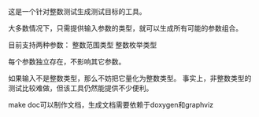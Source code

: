 这是一个针对整数测试生成测试目标的工具。

大多数情况下，只需提供输入参数的类型，就可以生成所有可能的参数组合。

目前支持两种参数：
整数范围类型
整数枚举类型

每个参数独立存在，不影响其它参数。

如果输入不是整数类型，那么不妨把它量化为整数类型。
事实上，非整数类型的测试比较难做，但该工具仍然能提供不少便利。

make doc可以制作文档，生成文档需要依赖于doxygen和graphviz
